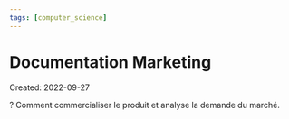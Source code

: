 ```yaml
---
tags: [computer_science] 
---
```

# Documentation Marketing
Created: 2022-09-27

?
Comment commercialiser le produit et analyse la demande du marché.